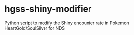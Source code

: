 # hgss-shiny-modifier
Python script to modify the Shiny encounter rate in Pokemon HeartGold/SoulSilver for NDS
